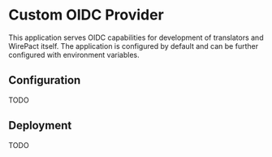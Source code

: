 # Custom OIDC Provider

This application serves OIDC capabilities for development of
translators and WirePact itself. The application is configured
by default and can be further configured with environment variables.

## Configuration

TODO

## Deployment

TODO
